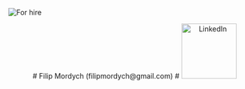 ![For hire](https://img.shields.io/badge/Available_for_hire-Yes-brightgreen)

<div align="center">
  # Filip Mordych (filipmordych@gmail.com) #
  <a href="https://www.linkedin.com/in/filip-mordych-b38164161/"><img src="[icons/linkedin.svg](https://github.com/simple-icons/simple-icons/blob/develop/icons/linkedin.svg)https://github.com/simple-icons/simple-icons/blob/develop/icons/linkedin.svg" width="110" alt="LinkedIn"></a>
</div>
